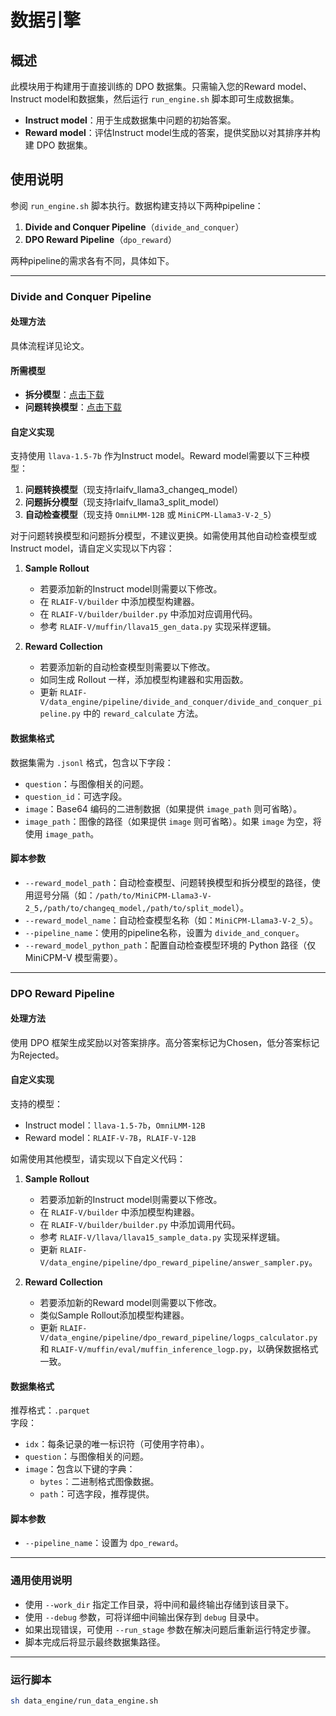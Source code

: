 # 数据引擎

## 概述

此模块用于构建用于直接训练的 DPO 数据集。只需输入您的Reward model、Instruct model和数据集，然后运行 `run_engine.sh` 脚本即可生成数据集。

- **Instruct model**：用于生成数据集中问题的初始答案。  
- **Reward model**：评估Instruct model生成的答案，提供奖励以对其排序并构建 DPO 数据集。

## 使用说明

参阅 `run_engine.sh` 脚本执行。数据构建支持以下两种pipeline：

1. **Divide and Conquer Pipeline**（`divide_and_conquer`）  
2. **DPO Reward Pipeline**（`dpo_reward`）  

两种pipeline的需求各有不同，具体如下。

---

### Divide and Conquer Pipeline

#### 处理方法

具体流程详见论文。

#### 所需模型

- **拆分模型**：[点击下载](https://thunlp.oss-cn-qingdao.aliyuncs.com/rlaifv_llama3_split_model.tar.gz)  
- **问题转换模型**：[点击下载](https://thunlp.oss-cn-qingdao.aliyuncs.com/rlaifv_llama3_changeq_model.tar.gz)  

#### 自定义实现

支持使用 `llava-1.5-7b` 作为Instruct model。Reward model需要以下三种模型：

1. **问题转换模型**（现支持rlaifv_llama3_changeq_model）
2. **问题拆分模型**（现支持rlaifv_llama3_split_model）
3. **自动检查模型**（现支持 `OmniLMM-12B` 或 `MiniCPM-Llama3-V-2_5`）  

对于问题转换模型和问题拆分模型，不建议更换。如需使用其他自动检查模型或Instruct model，请自定义实现以下内容：

1. **Sample Rollout**
    - 若要添加新的Instruct model则需要以下修改。
    - 在 `RLAIF-V/builder` 中添加模型构建器。  
    - 在 `RLAIF-V/builder/builder.py` 中添加对应调用代码。  
    - 参考 `RLAIF-V/muffin/llava15_gen_data.py` 实现采样逻辑。  

2. **Reward Collection**  
    - 若要添加新的自动检查模型则需要以下修改。
    - 如同生成 Rollout 一样，添加模型构建器和实用函数。  
    - 更新 `RLAIF-V/data_engine/pipeline/divide_and_conquer/divide_and_conquer_pipeline.py` 中的 `reward_calculate` 方法。

#### 数据集格式

数据集需为 `.jsonl` 格式，包含以下字段：

- `question`：与图像相关的问题。  
- `question_id`：可选字段。  
- `image`：Base64 编码的二进制数据（如果提供 `image_path` 则可省略）。  
- `image_path`：图像的路径（如果提供 `image` 则可省略）。如果 `image` 为空，将使用 `image_path`。

#### 脚本参数

- `--reward_model_path`：自动检查模型、问题转换模型和拆分模型的路径，使用逗号分隔（如：`/path/to/MiniCPM-Llama3-V-2_5,/path/to/changeq_model,/path/to/split_model`）。  
- `--reward_model_name`：自动检查模型名称（如：`MiniCPM-Llama3-V-2_5`）。  
- `--pipeline_name`：使用的pipeline名称，设置为 `divide_and_conquer`。  
- `--reward_model_python_path`：配置自动检查模型环境的 Python 路径（仅 MiniCPM-V 模型需要）。

---

### DPO Reward Pipeline

#### 处理方法

使用 DPO 框架生成奖励以对答案排序。高分答案标记为Chosen，低分答案标记为Rejected。

#### 自定义实现

支持的模型：

- Instruct model：`llava-1.5-7b`，`OmniLMM-12B`  
- Reward model：`RLAIF-V-7B`，`RLAIF-V-12B`  

如需使用其他模型，请实现以下自定义代码：

1. **Sample Rollout**  
    - 若要添加新的Instruct model则需要以下修改。
    - 在 `RLAIF-V/builder` 中添加模型构建器。  
    - 在 `RLAIF-V/builder/builder.py` 中添加调用代码。  
    - 参考 `RLAIF-V/llava/llava15_sample_data.py` 实现采样逻辑。  
    - 更新 `RLAIF-V/data_engine/pipeline/dpo_reward_pipeline/answer_sampler.py`。

2. **Reward Collection**  
    - 若要添加新的Reward model则需要以下修改。
    - 类似Sample Rollout添加模型构建器。  
    - 更新 `RLAIF-V/data_engine/pipeline/dpo_reward_pipeline/logps_calculator.py` 和 `RLAIF-V/muffin/eval/muffin_inference_logp.py`，以确保数据格式一致。

#### 数据集格式

推荐格式：`.parquet`  
字段：

- `idx`：每条记录的唯一标识符（可使用字符串）。  
- `question`：与图像相关的问题。  
- `image`：包含以下键的字典：  
    - `bytes`：二进制格式图像数据。  
    - `path`：可选字段，推荐提供。

#### 脚本参数

- `--pipeline_name`：设置为 `dpo_reward`。

---

### 通用使用说明

- 使用 `--work_dir` 指定工作目录，将中间和最终输出存储到该目录下。  
- 使用 `--debug` 参数，可将详细中间输出保存到 `debug` 目录中。  
- 如果出现错误，可使用 `--run_stage` 参数在解决问题后重新运行特定步骤。  
- 脚本完成后将显示最终数据集路径。

---

### 运行脚本

```bash
sh data_engine/run_data_engine.sh
```
